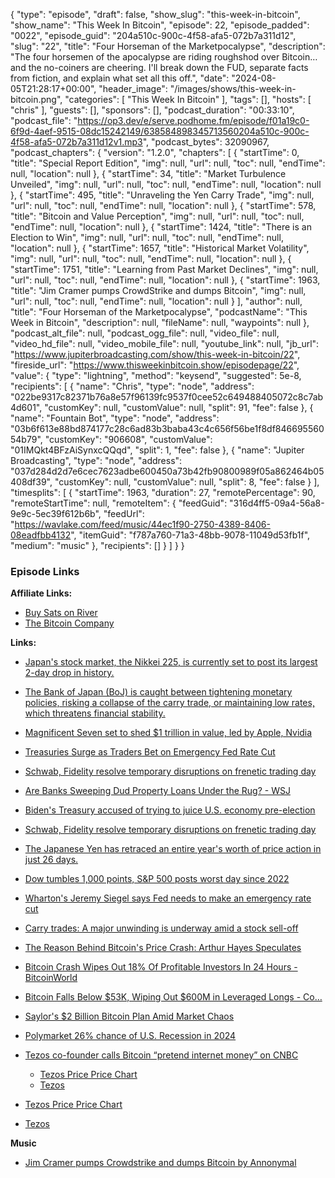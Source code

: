{
  "type": "episode",
  "draft": false,
  "show_slug": "this-week-in-bitcoin",
  "show_name": "This Week In Bitcoin",
  "episode": 22,
  "episode_padded": "0022",
  "episode_guid": "204a510c-900c-4f58-afa5-072b7a311d12",
  "slug": "22",
  "title": "Four Horseman of the Marketpocalypse",
  "description": "The four horsemen of the apocalypse are riding roughshod over Bitcoin… and the no-coiners are cheering. I'll break down the FUD, separate facts from fiction, and explain what set all this off.",
  "date": "2024-08-05T21:28:17+00:00",
  "header_image": "/images/shows/this-week-in-bitcoin.png",
  "categories": [
    "This Week In Bitcoin"
  ],
  "tags": [],
  "hosts": [
    "chris"
  ],
  "guests": [],
  "sponsors": [],
  "podcast_duration": "00:33:10",
  "podcast_file": "https://op3.dev/e/serve.podhome.fm/episode/f01a19c0-6f9d-4aef-9515-08dc15242149/638584898345713560204a510c-900c-4f58-afa5-072b7a311d12v1.mp3",
  "podcast_bytes": 32090967,
  "podcast_chapters": {
    "version": "1.2.0",
    "chapters": [
      {
        "startTime": 0,
        "title": "Special Report Edition",
        "img": null,
        "url": null,
        "toc": null,
        "endTime": null,
        "location": null
      },
      {
        "startTime": 34,
        "title": "Market Turbulence Unveiled",
        "img": null,
        "url": null,
        "toc": null,
        "endTime": null,
        "location": null
      },
      {
        "startTime": 495,
        "title": "Unraveling the Yen Carry Trade",
        "img": null,
        "url": null,
        "toc": null,
        "endTime": null,
        "location": null
      },
      {
        "startTime": 578,
        "title": "Bitcoin and Value Perception",
        "img": null,
        "url": null,
        "toc": null,
        "endTime": null,
        "location": null
      },
      {
        "startTime": 1424,
        "title": "There is an Election to Win",
        "img": null,
        "url": null,
        "toc": null,
        "endTime": null,
        "location": null
      },
      {
        "startTime": 1657,
        "title": "Historical Market Volatility",
        "img": null,
        "url": null,
        "toc": null,
        "endTime": null,
        "location": null
      },
      {
        "startTime": 1751,
        "title": "Learning from Past Market Declines",
        "img": null,
        "url": null,
        "toc": null,
        "endTime": null,
        "location": null
      },
      {
        "startTime": 1963,
        "title": "Jim Cramer pumps CrowdStrike and dumps Bitcoin",
        "img": null,
        "url": null,
        "toc": null,
        "endTime": null,
        "location": null
      }
    ],
    "author": null,
    "title": "Four Horseman of the Marketpocalypse",
    "podcastName": "This Week in Bitcoin",
    "description": null,
    "fileName": null,
    "waypoints": null
  },
  "podcast_alt_file": null,
  "podcast_ogg_file": null,
  "video_file": null,
  "video_hd_file": null,
  "video_mobile_file": null,
  "youtube_link": null,
  "jb_url": "https://www.jupiterbroadcasting.com/show/this-week-in-bitcoin/22",
  "fireside_url": "https://www.thisweekinbitcoin.show/episodepage/22",
  "value": {
    "type": "lightning",
    "method": "keysend",
    "suggested": 5e-8,
    "recipients": [
      {
        "name": "Chris",
        "type": "node",
        "address": "022be9317c82371b76a8e57f96139fc9537f0cee52c649488405072c8c7ab4d601",
        "customKey": null,
        "customValue": null,
        "split": 91,
        "fee": false
      },
      {
        "name": "Fountain Bot",
        "type": "node",
        "address": "03b6f613e88bd874177c28c6ad83b3baba43c4c656f56be1f8df84669556054b79",
        "customKey": "906608",
        "customValue": "01IMQkt4BFzAiSynxcQQqd",
        "split": 1,
        "fee": false
      },
      {
        "name": "Jupiter Broadcasting",
        "type": "node",
        "address": "037d284d2d7e6cec7623adbe600450a73b42fb90800989f05a862464b05408df39",
        "customKey": null,
        "customValue": null,
        "split": 8,
        "fee": false
      }
    ],
    "timesplits": [
      {
        "startTime": 1963,
        "duration": 27,
        "remotePercentage": 90,
        "remoteStartTime": null,
        "remoteItem": {
          "feedGuid": "316d4ff5-09a4-56a8-9e9c-5ec39f612b6b",
          "feedUrl": "https://wavlake.com/feed/music/44ec1f90-2750-4389-8406-08eadfbb4132",
          "itemGuid": "f787a760-71a3-48bb-9078-11049d53fb1f",
          "medium": "music"
        },
        "recipients": []
      }
    ]
  }
}


### Episode Links

**Affiliate Links:**

* [Buy Sats on River](https://river.com/signup?r=3CT4V56E)
* [The Bitcoin Company](https://app.thebitcoincompany.com/signup?ref=UNPLUGGED)
  
**Links:**

* [Japan's stock market, the Nikkei 225, is currently set to post its largest 2-day drop in history. ](https://x.com/KobeissiLetter/status/1820281834300699060)
* [The Bank of Japan (BoJ) is caught between tightening monetary policies, risking a collapse of the carry trade, or maintaining low rates, which threatens financial stability. ](https://x.com/MarioNawfal/status/1820260286349406247)
* [Magnificent Seven set to shed $1 trillion in value, led by Apple, Nvidia](https://www.msn.com/en-gb/money/other/magnificent-seven-set-to-shed-1-trillion-in-value-led-by-apple-nvidia/ar-AA1og2MG)
* [Treasuries Surge as Traders Bet on Emergency Fed Rate Cut](https://finance.yahoo.com/news/bond-traders-bet-big-fed-190000721.html)
* [Schwab, Fidelity resolve temporary disruptions on frenetic trading day](https://finance.yahoo.com/news/online-trading-platforms-down-thousands-135815367.html)
* [Are Banks Sweeping Dud Property Loans Under the Rug? - WSJ](https://www.wsj.com/finance/are-banks-sweeping-dud-property-loans-under-the-rug-61fd7029)
* [Biden's Treasury accused of trying to juice U.S. economy pre-election](https://www.axios.com/2024/08/05/biden-treasury-economy-spending-election)
* [Schwab, Fidelity resolve temporary disruptions on frenetic trading day](https://finance.yahoo.com/news/online-trading-platforms-down-thousands-135815367.html)
* [The Japanese Yen has retraced an entire year's worth of price action in just 26 days.](https://x.com/stackhodler/status/1820392821745983996)
* [Dow tumbles 1,000 points, S&P 500 posts worst day since 2022 ](https://www.cnbc.com/2024/08/04/stock-market-today-live-updates.html)
* [Wharton's Jeremy Siegel says Fed needs to make an emergency rate cut](https://www.cnbc.com/2024/08/05/whartons-jeremy-siegel-says-fed-needs-to-make-an-emergency-rate-cut.html)
* [Carry trades: A major unwinding is underway amid a stock sell-off](https://www.cnbc.com/2024/08/05/carry-trades-a-major-unwinding-is-underway-amid-a-stock-sell-off.html)
* [The Reason Behind Bitcoin's Price Crash: Arthur Hayes Speculates](https://cryptopotato.com/the-reason-behind-bitcoins-price-crash-arthur-hayes-speculates/)
* [Bitcoin Crash Wipes Out 18% Of Profitable Investors In 24 Hours - BitcoinWorld](https://bitcoinworld.co.in/bitcoin-crash-wipes-out-18-of-profitable-investors-in-24-hours/)
* [Bitcoin Falls Below $53K, Wiping Out $600M in Leveraged Longs - Co…](https://coinchapter.com/bitcoin-falls-below-53k-wiping-out-600m-in-leveraged-longs/)
* [Saylor's $2 Billion Bitcoin Plan Amid Market Chaos](https://www.ethnews.com/saylors-2-billion-bitcoin-plan-amid-market-chaos-desperation-or-strategy/)
* [Polymarket 26% chance of U.S. Recession in 2024](https://polymarket.com/event/us-recession-in-2024-1?tid=1722892045533)
* [Tezos co-founder calls Bitcoin “pretend internet money” on CNBC](https://x.com/RhinoBTCapp/status/1820476416968044967)

  * [Tezos Price Price Chart](https://www.coingecko.com/en/coins/tezos)
  * [Tezos](https://tezos.com/)

* [Tezos Price Price Chart](https://www.coingecko.com/en/coins/tezos)
* [Tezos](https://tezos.com/)
  
**Music**

* [Jim Cramer pumps Crowdstrike and dumps Bitcoin by Annonymal](https://podcastindex.org/podcast/6975771?episode=25689726829)


